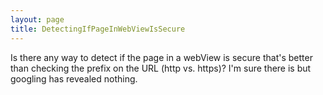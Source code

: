 ```yaml
---
layout: page
title: DetectingIfPageInWebViewIsSecure
---
```




Is there any way to detect if the page in a webView is secure that's better than checking the prefix on the URL (http vs. https)? I'm sure there is but googling has revealed nothing.


